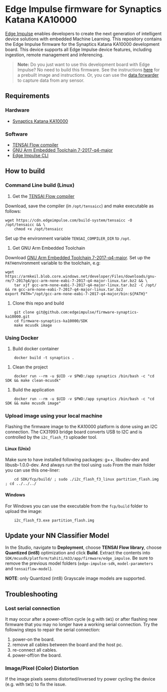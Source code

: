 # Edge Impulse firmware for Synaptics Katana KA10000

[Edge Impulse](https://www.edgeimpulse.com) enables developers to create the next generation of intelligent device solutions with embedded Machine Learning. This repository contains the Edge Impulse firmware for the Synaptics Katana KA10000 development board. This device supports all Edge Impulse device features, including ingestion, remote management and inferencing.

> **Note:** Do you just want to use this development board with Edge Impulse? No need to build this firmware. See the instructions [here](https://docs.edgeimpulse.com/docs/development-platforms/officially-supported-mcu-targets/synaptics-katana) for a prebuilt image and instructions. Or, you can use the [data forwarder](https://docs.edgeimpulse.com/docs/cli-data-forwarder) to capture data from any sensor.

## Requirements

### Hardware

* [Synaptics Katana KA10000](https://www.synaptics.com/company/news/katana)

### Software

* [TENSAI Flow compiler](https://cdn.edgeimpulse.com/build-system/tensaicc)
* [GNU Arm Embedded Toolchain 7-2017-q4-major](https://developer.arm.com/tools-and-software/open-source-software/developer-tools/gnu-toolchain/gnu-rm/downloads)
* [Edge Impulse CLI](https://docs.edgeimpulse.com/docs/cli-installation)


## How to build

### Command Line build (Linux)

1. Get the [TENSAI Flow compiler](https://cdn.edgeimpulse.com/build-system/tensaicc)

Download, save the compiler (in `/opt/tensaicc`) and make executable as follows:

```
wget https://cdn.edgeimpulse.com/build-system/tensaicc -O /opt/tensaicc && \
    chmod +x /opt/tensaicc
```

Set up the environment variable `TENSAI_COMPILER_DIR` to `/opt`.

1. Get GNU Arm Embedded Toolchain

Download [GNU Arm Embedded Toolchain 7-2017-q4-major](https://developer.arm.com/tools-and-software/open-source-software/developer-tools/gnu-toolchain/gnu-rm/downloads). Set up the `PATH`environment variable to the toolchain, e.g:

``` 
wget https://armkeil.blob.core.windows.net/developer/Files/downloads/gnu-rm/7-2017q4/gcc-arm-none-eabi-7-2017-q4-major-linux.tar.bz2 && \
    tar xjf gcc-arm-none-eabi-7-2017-q4-major-linux.tar.bz2 -C /opt/ && rm gcc-arm-none-eabi-7-2017-q4-major-linux.tar.bz2
export PATH="/opt/gcc-arm-none-eabi-7-2017-q4-major/bin:${PATH}"
```

1. Clone this repo and build

```
    git clone git@github.com:edgeimpulse/firmware-synaptics-ka10000.git
    cd firmware-synaptics-ka10000/SDK
    make mcusdk image
```

### Using Docker

1. Build docker container

```
    docker build -t synaptics .
```

1. Clean the project

```
    docker run --rm -u $UID -v $PWD:/app synaptics /bin/bash -c "cd SDK && make clean-mcusdk"
```

1. Build the application
```
    docker run --rm -u $UID -v $PWD:/app synaptics /bin/bash -c "cd SDK && make mcusdk image"
```

### Upload image using your local machine

Flashing the firmware image to the KA10000 platform is done using an I2C connection. The CX31993 bridge board
converts USB to I2C and is controlled by the `i2c_flash_f3` uploader tool.


#### Linux (Unix)
Make sure to have installed following packages: g++, libudev-dev and libusb-1.0.0-dev. And always run the tool using `sudo`
From the main folder you can use this one-liner:
```
    cd SDK/fcp/build/ ; sudo ./i2c_flash_f3_linux partition_flash.img ; cd ../../../
```


#### Windows
For Windows you can use the executable from the `fcp/build` folder to upload the image:
```
    i2c_flash_f3.exe partition_flash.img
```

## Update your NN Classifier Model

In the Studio, navigate to **Deployment**, choose **TENSAI Flow library**, choose **Quantized (int8)** optimization and click **Build**.
Extract the contents into `SDK/mcusdk/platform/tahiti/m33/app/firmware/edge_impulse`. Be sure to remove the previous model folders (`edge-impulse-sdk`, `model-parameters` and `tensaiflow-model`).

**NOTE**: only Quantized (int8) Grayscale image models are supported.

## Troubleshooting

### Lost serial connection

It may occur after a power-off/on cycle (e.g with `SW1`) or after flashing new firmware that you may no longer have a working serial connection. Try the following steps to repair the serial connection:

1. power-on the board.
1. remove all cables between the board and the host pc.
1. re-connect all cables.
1. power-off/on the board.

### Image/Pixel (Color) Distortion

If the image pixels seems distorted/inversed try power cycling the device (e.g. with `SW1`) to fix the issue.
